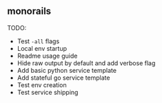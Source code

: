 ## monorails

TODO:

- Test `-all` flags
- Local env startup
- Readme usage guide
- Hide raw output by default and add verbose flag
- Add basic python service template
- Add stateful go service template
- Test env creation
- Test service shipping
